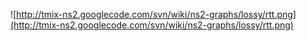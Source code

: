 ![http://tmix-ns2.googlecode.com/svn/wiki/ns2-graphs/lossy/rtt.png](http://tmix-ns2.googlecode.com/svn/wiki/ns2-graphs/lossy/rtt.png)
